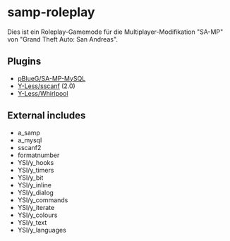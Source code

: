 samp-roleplay
=============

Dies ist ein Roleplay-Gamemode für die Multiplayer-Modifikation "SA-MP" von "Grand Theft Auto: San Andreas".

## Plugins ##

 - [pBlueG/SA-MP-MySQL][1]
 - [Y-Less/sscanf][2] (2.0)
 - [Y-Less/Whirlpool][3]

  [1]: https://github.com/pBlueG/SA-MP-MySQL
  [2]: https://github.com/Y-Less/sscanf
  [3]: http://forum.sa-mp.com/showthread.php?t=65290

## External includes ##

 - a_samp
 - a_mysql
 - sscanf2
 - formatnumber
 - YSI/y_hooks
 - YSI/y_timers
 - YSI/y_bit
 - YSI/y_inline
 - YSI/y_dialog
 - YSI/y_commands
 - YSI/y_iterate
 - YSI/y_colours
 - YSI/y_text
 - YSI/y_languages